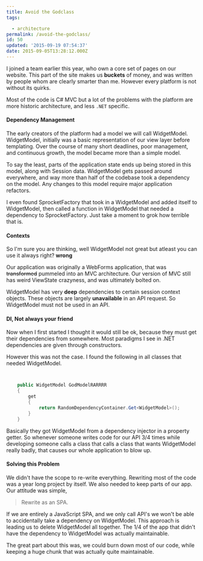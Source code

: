 ```yaml
---
title: Avoid the Godclass
tags:

  - architecture
permalink: /avoid-the-godclass/
id: 50
updated: '2015-09-19 07:54:37'
date: 2015-09-05T13:28:12.000Z
---
```


I joined a team earlier this year, who own a core set of pages on our website. This part of the site makes us **buckets** of money, and was written by people whom are clearly smarter than me. However every platform is not without its quirks.

Most of the code is C# MVC but a lot of the problems with the platform are more historic architecture, and less `.NET` specific.
<!-- more -->
#### Dependency Management

The early creators of the platform had a model we will call WidgetModel. WidgetModel, initially was a basic representation of our view layer before templating.  Over the course of many short deadlines, poor management, and continuous growth, the model became more than a simple model.

To say the least, parts of the application state ends up being stored in this model, along with Session data. WidgetModel gets passed around everywhere, and way more than half of the codebase took a dependency on the model. Any changes to this model require major application refactors.

I even found SprocketFactory that took in a WidgetModel and added itself to WidgetModel, then called a function in WidgetModel that needed a dependency to SprocketFactory. Just take a moment to grok how terrible that is.



#### Contexts

So I'm sure you are thinking, well WidgetModel not great but atleast you can use it always right? **wrong**

Our application was originally a WebForms application, that was ~~transformed~~ pummeled into an MVC architecture. Our version of MVC still has weird ViewState crazyness, and was ultimately bolted on.

WidgetModel has very **deep** dependencies to certain session context objects. These objects are largely **unavailable** in an API request. So WidgetModel must not be used in an API.

#### DI, Not always your friend

Now when I first started I thought it would still be ok, because they must get their dependencies from somewhere. Most paradigms I see in .NET dependencies are given through constructors.

However this was not the case. I found the following in all classes that needed WidgetModel.

```csharp


    public WidgetModel GodModelRARRRR
    {
        get
        {
            return RandomDependencyContainer.Get<WidgetModel>();
        }
    }

```


Basically they got WidgetModel from a dependency injector in a property getter. So whenever someone writes code for our API 3/4 times while developing someone calls a class that calls a class that wants WidgetModel really badly, that causes our whole application to blow up.


#### Solving this Problem

We didn't have the scope to re-write everything. Rewriting most of the code was a year long project by itself. We also needed to keep parts of our app. Our attitude was simple,
>Rewrite as an SPA.

If we are entirely a JavaScript SPA, and we only call API's we won't be able to accidentally take a dependency on WidgetModel. This approach is leading us to delete WidgetModel all together. The 1/4 of the app that didn't have the dependency to WidgetModel was actually maintainable.

The great part about this was, we could burn down most of our code, while keeping a huge chunk that was actually quite maintainable.
